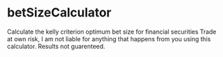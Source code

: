 # betSizeCalculator
Calculate the kelly criterion optimum bet size for financial securities
Trade at own risk, I am not liable for anything that happens from you using this calculator. 
Results not guarenteed. 
